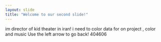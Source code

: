 ```yaml
---
layout: slide
title: "Welcome to our second slide!"
---
```

im director of kid theater in iran! i need to color data for on project , color and music
Use the left arrow to go back!
404606
